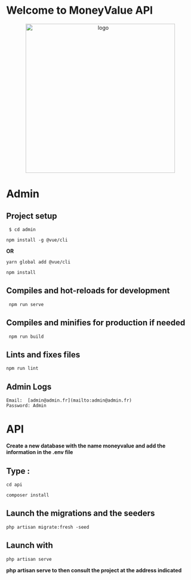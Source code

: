 # **Welcome to MoneyValue API**

<p align="center"><a href="#" target="_blank"><img src="https://cdn4.iconfinder.com/data/icons/world-currency-2/512/USD-512.png" width="400" alt="logo"></a></p>

# **Admin**

## Project setup
```
 $ cd admin 
```
```
npm install -g @vue/cli 
```
**OR**
```
yarn global add @vue/cli 
```
```
npm install 
```
## Compiles and hot-reloads for development
```
 npm run serve 
```
## Compiles and minifies for production if needed
```
 npm run build 
```
## Lints and fixes files

 ```
 npm run lint 
 ```

## Admin Logs
```
Email:  [admin@admin.fr](mailto:admin@admin.fr)  
Password: Admin
```

# **API**

**Create a new database with the name moneyvalue and add the information in the .env file**


## Type :

  ```
 cd api
 ```
 ```
 composer install
 ```

## Launch the migrations and the seeders

  ```
  php artisan migrate:fresh -seed
 ```

## Launch with

   ```
   php artisan serve
  ```
**php artisan serve to then consult the project at the address indicated**


